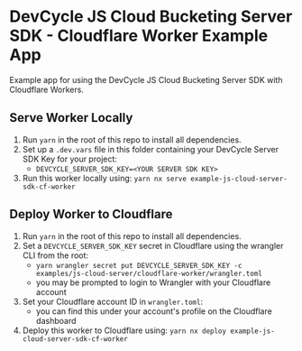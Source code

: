 # DevCycle JS Cloud Bucketing Server SDK - Cloudflare Worker Example App

Example app for using the DevCycle JS Cloud Bucketing Server SDK with Cloudflare Workers.

## Serve Worker Locally

1. Run `yarn` in the root of this repo to install all dependencies.
2. Set up a `.dev.vars` file in this folder containing your DevCycle Server SDK Key for your project:
    - ```DEVCYCLE_SERVER_SDK_KEY=<YOUR SERVER SDK KEY>```
3. Run this worker locally using: `yarn nx serve example-js-cloud-server-sdk-cf-worker`

## Deploy Worker to Cloudflare

1. Run `yarn` in the root of this repo to install all dependencies.
2. Set a `DEVCYCLE_SERVER_SDK_KEY` secret in Cloudflare using the wrangler CLI from the root:
   - ```yarn wrangler secret put DEVCYCLE_SERVER_SDK_KEY -c examples/js-cloud-server/cloudflare-worker/wrangler.toml```
   - you may be prompted to login to Wrangler with your Cloudflare account
3. Set your Cloudflare account ID in `wrangler.toml`:
   - you can find this under your account's profile on the Cloudflare dashboard
4. Deploy this worker to Cloudflare using: `yarn nx deploy example-js-cloud-server-sdk-cf-worker`

